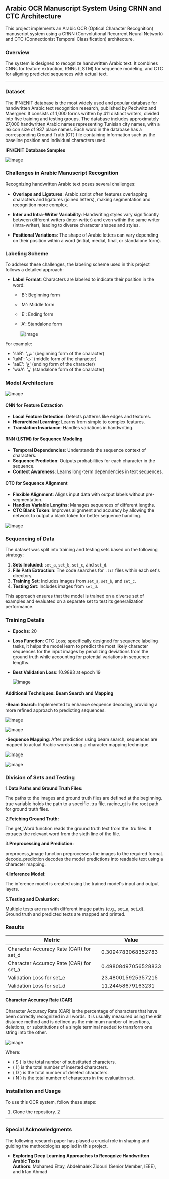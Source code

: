

## Arabic OCR Manuscript System Using CRNN and CTC Architecture

This project implements an Arabic OCR (Optical Character Recognition) manuscript system using a CRNN (Convolutional Recurrent Neural Network) and CTC (Connectionist Temporal Classification) architecture.

### Overview

The system is designed to recognize handwritten Arabic text. It combines CNNs for feature extraction, RNNs (LSTM) for sequence modeling, and CTC for aligning predicted sequences with actual text.

---   

### Dataset

The IFN/ENIT database is the most widely used and popular database for handwritten Arabic text recognition research, published by Pechwitz and Maergner. It consists of 1,000 forms written by 411 distinct writers, divided into five training and testing groups. The database includes approximately 27,000 handwritten Arabic names representing Tunisian city names, with a lexicon size of 937 place names. Each word in the database has a corresponding Ground Truth (GT) file containing information such as the baseline position and individual characters used.   


**IFN/ENIT Database Samples**    

![image](https://github.com/najwanaamane/OCR-arabic/assets/86806375/3fd62982-faf4-43b8-a059-04d8429634d7)




### Challenges in Arabic Manuscript Recognition

Recognizing handwritten Arabic text poses several challenges:

- **Overlaps and Ligatures**: Arabic script often features overlapping characters and ligatures (joined letters), making segmentation and recognition more complex.
  
- **Inter and Intra-Writer Variability**: Handwriting styles vary significantly between different writers (inter-writer) and even within the same writer (intra-writer), leading to diverse character shapes and styles.
  
- **Positional Variations**: The shape of Arabic letters can vary depending on their position within a word (initial, medial, final, or standalone form).

### Labeling Scheme

To address these challenges, the labeling scheme used in this project follows a detailed approach:

- **Label Format**: Characters are labeled to indicate their position in the word:
  - 'B': Beginning form
  - 'M': Middle form
  - 'E': Ending form
  - 'A': Standalone form
 
    ![image](https://github.com/najwanaamane/OCR-arabic/assets/86806375/e42c5e9b-876c-4fef-a4df-6defc07749be)   


For example:
- 'shB': 'ش' (beginning form of the character)
- 'taM': 'ت' (middle form of the character)
- 'aaE': 'ع' (ending form of the character)
- 'waA': 'و' (standalone form of the character)



### Model Architecture   

![image](https://github.com/najwanaamane/OCR-arabic/assets/86806375/e0d500c4-bcb9-4b6c-bb92-e151d6977ccd)   




#### CNN for Feature Extraction

- **Local Feature Detection**: Detects patterns like edges and textures.
- **Hierarchical Learning**: Learns from simple to complex features.
- **Translation Invariance**: Handles variations in handwriting.

#### RNN (LSTM) for Sequence Modeling

- **Temporal Dependencies**: Understands the sequence context of characters.
- **Sequence Prediction**: Outputs probabilities for each character in the sequence.
- **Context Awareness**: Learns long-term dependencies in text sequences.

#### CTC for Sequence Alignment

- **Flexible Alignment**: Aligns input data with output labels without pre-segmentation.
- **Handles Variable Lengths**: Manages sequences of different lengths.
- **CTC Blank Token**: Improves alignment and accuracy by allowing the network to output a blank token for better sequence handling.

  
 ![image](https://github.com/najwanaamane/OCR-arabic/assets/86806375/5e6fcd80-ad41-4a72-b4b5-c987d681de21)   





### Sequencing of Data

The dataset was split into training and testing sets based on the following strategy:

1. **Sets Included**: `set_a`, `set_b`, `set_c`, and `set_d`.
2. **File Path Extraction**: The code searches for `.tif` files within each set's directory.
3. **Training Set**: Includes images from `set_a`, `set_b`, and `set_c`.
4. **Testing Set**: Includes images from `set_d`.

This approach ensures that the model is trained on a diverse set of examples and evaluated on a separate set to test its generalization performance.   

### Training Details

- **Epochs**: 20
- **Loss Function**: CTC Loss; specifically designed for sequence labeling tasks, it helps the model learn to predict the most likely character sequences for the input images by penalizing deviations from the ground truth while accounting for potential variations in sequence lengths.

- **Best Validation Loss**: 10.9893 at epoch 19   

  ![image](https://github.com/najwanaamane/OCR-arabic/assets/86806375/001b4a87-d662-4f0e-8f62-f5e2c57fc744)



 #### Additional Techniques: Beam Search and Mapping
-**Beam Search**: Implemented to enhance sequence decoding, providing a more refined approach to predicting sequences.  

![image](https://github.com/najwanaamane/OCR-arabic/assets/86806375/4bb79267-9822-4f14-a9de-f54c81fabc92)



![image](https://github.com/najwanaamane/OCR-arabic/assets/86806375/7197e97b-e0cd-4eba-aa6b-8411640211f9)


-**Sequence Mapping**: After prediction using beam search, sequences are mapped to actual Arabic words using a character mapping technique.   

![image](https://github.com/najwanaamane/OCR-arabic/assets/86806375/97264573-decc-45a6-883a-fff185f18492)


![image](https://github.com/najwanaamane/OCR-arabic/assets/86806375/a8314d96-f7d1-461c-ad50-c2beac7114e6)


###  Division of Sets and Testing

1.**Data Paths and Ground Truth Files:**   

The paths to the images and ground truth files are defined at the beginning.
true variable holds the path to a specific .tru file.
racine_gt is the root path for ground truth files.

2.**Fetching Ground Truth:**   

The get_Word function reads the ground truth text from the .tru files. It extracts the relevant word from the sixth line of the file.     

3.**Preprocessing and Prediction:**      

preprocess_image function preprocesses the images to the required format.   
decode_prediction decodes the model predictions into readable text using a character mapping.    

4.**Inference Model:**   

The inference model is created using the trained model's input and output layers.   

5.**Testing and Evaluation:**    

Multiple tests are run with different image paths (e.g., set_a, set_d).   
Ground truth and predicted texts are mapped and printed.   

### Results

| Metric                         | Value                   |
|-------------------------------|-------------------------|
| Character Accuracy Rate (CAR) for set_d | 0.3094783068352783   |
| Character Accuracy Rate (CAR) for set_a | 0.49808497056528833  |
| Validation Loss for set_e      | 23.480015925357215      |
| Validation Loss for set_d      | 11.24458679163231       |

#### Character Accuracy Rate (CAR)

Character Accuracy Rate (CAR) is the percentage of characters that have been correctly recognized in all words. It is usually measured using the edit distance method and is defined as the minimum number of insertions, deletions, or substitutions of a single terminal needed to transform one string into the other.   

![image](https://github.com/najwanaamane/OCR-arabic/assets/86806375/a2a72ebf-1eda-4d9d-9b1d-80b6b873a6e7)

Where:
- \( S \) is the total number of substituted characters.
- \( I \) is the total number of inserted characters.
- \( D \) is the total number of deleted characters.
- \( N \) is the total number of characters in the evaluation set.


### Installation and Usage

To use this OCR system, follow these steps:

1. Clone the repository.
2


---

### Special Acknowledgments

 
The following research paper has played a crucial role in shaping and guiding the methodologies applied in this project.

- **Exploring Deep Learning Approaches to Recognize Handwritten Arabic Texts**  
  **Authors**: Mohamed Eltay, Abdelmalek Zidouri (Senior Member, IEEE), and Irfan Ahmad


